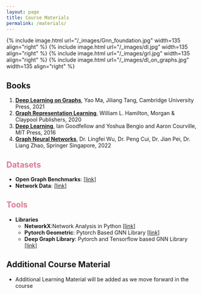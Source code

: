 ```yaml
---
layout: page
title: Course Materials
permalink: /materials/
---
```


{% include image.html url="/_images/Gnn_foundation.jpg" width=135 align="right" %}
{% include image.html url="/_images/dl.jpg" width=135 align="right" %}
{% include image.html url="/_images/grl.jpg" width=135 align="right" %}
{% include image.html url="/_images/dl_on_graphs.jpg" width=135 align="right" %}


## **Books**

1. [**Deep Learning on Graphs**](https://web.njit.edu/~ym329/dlg_book/), Yao Ma, Jiliang Tang, Cambridge University Press, 2021
2. [**Graph Representation Learning**](https://www.cs.mcgill.ca/~wlh/grl_book/), William L. Hamilton, Morgan & Claypool Publishers, 2020
3. [**Deep Learning**](https://www.deeplearningbook.org/), Ian Goodfellow and Yoshua Bengio and Aaron Courville, MIT Press, 2016
4. [**Graph Neural Networks**](https://link.springer.com/book/10.1007/978-981-16-6054-2), Dr. Lingfei Wu, Dr. Peng Cui, Dr. Jian Pei, Dr. Liang Zhao, Springer Singapore, 2022


<h2 style="color: #da7b93;"><b>Datasets</b></h2>

- **Open Graph Benchmarks**: [[link]](https://ogb.stanford.edu/)
- **Network Data**: [[link]](https://networkrepository.com/networks.php)

<h2 style="color: #da7b93;"><b>Tools</b></h2>

- **Libraries**
    - **NetworkX**:Network Analysis in Python [[link]](https://networkx.org/)
    - **Pytorch Geometric**: Pytorch Based GNN Library [[link]](https://pytorch-geometric.readthedocs.io/en/latest/#)
    - **Deep Graph Library**: Pytorch and Tensorflow based GNN Library [[link]](https://www.dgl.ai/)

## **Additional Course Material**

* Additional Learning Material will be added as we move forward in the course
